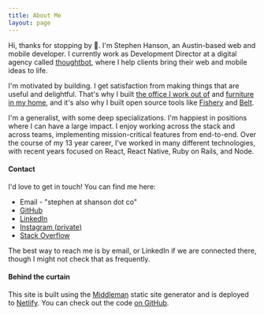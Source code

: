 ```yaml
---
title: About Me
layout: page
---
```


Hi, thanks for stopping by 👋. I'm Stephen Hanson, an Austin-based web and
mobile developer. I currently work as Development Director at a digital agency
called [thoughtbot](https://thoughtbot.com), where I help clients bring their
web and mobile ideas to life.

I'm motivated by building. I get satisfaction from making things that are useful
and delightful. That's why I built [the office I work out
of](/building-my-backyard-office) and [furniture in my
home](/building-a-credenza), and it's also why I built open source tools like
[Fishery](https://github.com/thoughtbot/fishery) and
[Belt](https://github.com/thoughtbot/belt).

I'm a generalist, with some deep specializations. I'm happiest in positions
where I can have a large impact. I enjoy working across the stack and across
teams, implementing mission-critical features from end-to-end. Over the course
of my 13 year career, I've worked in many different technologies, with recent
years focused on React, React Native, Ruby on Rails, and Node.

#### Contact

I'd love to get in touch! You can find me here:

- Email - "stephen at shanson dot co"
- [GitHub](https://github.com/stevehanson)
- [LinkedIn](https://www.linkedin.com/in/hansonsteve)
- [Instagram (private)](https://instagram.com/steve_hanson)
- [Stack Overflow](https://stackoverflow.com/users/680847/steve-hanson)

The best way to reach me is by email, or LinkedIn if we are connected there, though I might not check that as frequently.

#### Behind the curtain

This site is built using the [Middleman](https://middlemanapp.com/) static site generator and is deployed to [Netlify](https://www.netlify.com/). You can check out the code [on GitHub](https://github.com/stevehanson/shanson-co).
